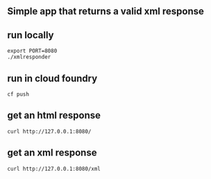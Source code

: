 

## Simple app that returns a valid xml response

## run locally

```
export PORT=8080
./xmlresponder
```

## run in cloud foundry

```
cf push
```


## get an html response

```
curl http://127.0.0.1:8080/
```


## get an xml response

```
curl http://127.0.0.1:8080/xml
```